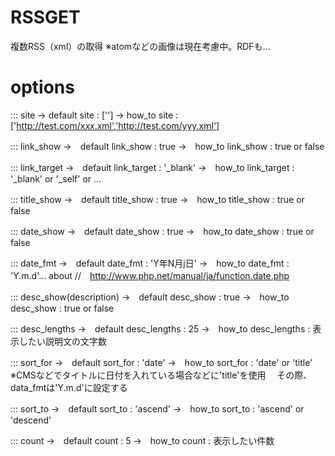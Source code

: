 RSSGET
======
複数RSS（xml）の取得
※atomなどの画像は現在考慮中。RDFも…

options
======


:::	site
->	default
	site         : ['']
->	how_to
	site         : ['http://test.com/xxx.xml','http://test.com/yyy.xml']


:::	link_show
->　default
	link_show    : true
->　how_to
	link_show    : true or false


:::	link_target
->　default
	link_target  : '_blank'
->　how_to
	link_target  : '_blank' or '_self' or …


:::	title_show
->　default
	title_show   : true
->　how_to
	title_show   : true or false


:::	date_show
->　default
	date_show    : true
->　how_to
	date_show    : true or false


:::	date_fmt
->　default
	date_fmt     : 'Y年N月j日'
->　how_to
	date_fmt     : 'Y.m.d'…
	about //　http://www.php.net/manual/ja/function.date.php


:::	desc_show(description)
->　default
	desc_show    : true
->　how_to
	desc_show    : true or false


:::	desc_lengths
->　default
	desc_lengths : 25
->　how_to
	desc_lengths : 表示したい説明文の文字数


:::	sort_for
->　default
	sort_for     : 'date'
->　how_to
	sort_for     : 'date' or 'title'
	※CMSなどでタイトルに日付を入れている場合などに'title'を使用
	　その際、data_fmtは'Y.m.d'に設定する


:::	sort_to
->　default
	sort_to      : 'ascend'
->　how_to
	sort_to      : 'ascend' or 'descend'


:::	count
->　default
	count        : 5
->　how_to
	count        : 表示したい件数
